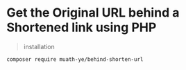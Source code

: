 # Get the Original URL behind a Shortened link using PHP

> installation

```composer require muath-ye/behind-shorten-url```
